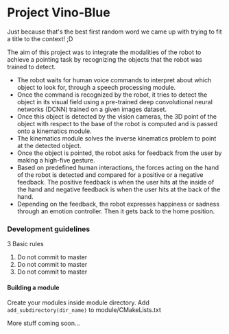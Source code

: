 # Project Vino-Blue
Just because that's the best first random word we came up with trying to fit a title to the context! ;D

The aim of this project was to integrate the modalities of the robot to achieve a pointing task by recognizing the objects that the robot was trained to detect.

* The robot waits for human voice commands to interpret about which object to look for, through a speech processing module.
* Once the command is recognized by the robot, it tries to detect the object in its visual field using a pre-trained deep convolutional neural networks (DCNN) trained on a given images dataset. 
* Once this object is detected by the vision cameras, the 3D point of the object with respect to the base of the robot is computed and is passed onto a kinematics module.
* The kinematics module solves the inverse kinematics problem to point at the detected object.
* Once the object is pointed, the robot asks for feedback from the user by making a high-five gesture.
* Based on predefined human interactions, the forces acting on the hand of the robot is detected and compared for a positive or a negative feedback. The positive feedback is when the user hits at the inside of the hand and negative feedback is when the user hits at the back of the hand.
* Depending on the feedback, the robot expresses happiness or sadness through an emotion controller. Then it gets back to the home position. 



### Development guidelines

3 Basic rules
1. Do not commit to master
2. Do not commit to master
3. Do not commit to master

#### Building a module
Create your modules inside module directory. Add `add_subdirectory(dir_name)` to module/CMakeLists.txt

More stuff coming soon...
